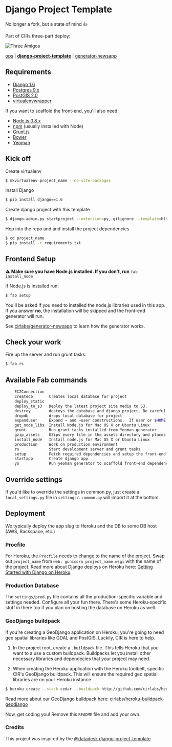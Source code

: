 # Django Project Template

No longer a fork, but a state of mind :thumbsup:

Part of CIRs three-part deploy:

![Three Amigos](http://collider.com/wp-content/uploads/three-amigos-blu-ray-slice.jpg)

[ops](https://github.com/BayCitizen/ops) | [**django-project-template**](https://github.com/cirlabs/django-project-template) | [generator-newsapp](https://github.com/cirlabs/generator-newsapp/)


## Requirements
- [Django 1.6](https://www.djangoproject.com/)
- [Postgres 9.x](http://www.postgresql.org/)
- [PostGIS 2.0](http://postgis.net/)
- [virtualenvwrapper](http://virtualenvwrapper.readthedocs.org/en/latest/)

If you want to scaffold the front-end, you'll also need:

- [Node.js 0.8.x](http://nodejs.org/)
- [npm](http://npmjs.org/) (usually installed with Node)
- [Grunt.js](http://gruntjs.com)
- [Bower](http://bower.io/)
- [Yeoman](http://yeoman.io/index.html)

## Kick off

Create virtualenv

```bash
$ mkvirtualenv project_name --no-site-packages
```

Install Django

```bash
$ pip install django==1.6
```

Create django project with this template
```bash
$ django-admin.py startproject --extension=py,.gitignore --template=https://github.com/cirlabs/django-project-template/archive/master.zip project_name
```

Hop into the repo and and install the project dependencies
```bash
$ cd project_name
$ pip install -r requirements.txt
``` 

## Frontend Setup

:warning: **Make sure you have Node.js installed. If you don't, run** `fab install_node`

If Node.js is installed run:

```bash
$ fab setup
```

You'll be asked if you need to installed the node.js libraries used in this app. If you answer **no**, the installation will be skipped and the front-end generator will run.

See [cirlabs/generator-newsapp](http://github.com/cirlabs/generator-newsapp) to learn how the generator works.

## Check your work

Fire up the server and run grunt tasks:

```bash
$ fab rs
```

## Available Fab commands
```bash
    EC2Connection
    createdb       Creates local database for project
    deploy_static
    deploy_to_s3   Deploy the latest project site media to S3.
    destroy        destoys the database and django project. Be careful!
    dropdb         drops local database for project
    expanduser     Expand ~ and ~user constructions.  If user or $HOME is unk...
    get_node_libs  Install Node.js for Mac OS X or Ubuntu Linux
    grunt          Run grunt tasks installed from Yeoman generator
    gzip_assets    GZips every file in the assets directory and places the ne...
    install_node   Install node.js for Mac OS X or Ubuntu Linux
    production     Work on production environment
    rs             Start development server and grunt tasks
    setup          Fetch required dependencies and setup the front-end
    startapp       Create django app
    yo             Run yeoman generator to scaffold front-end dependencies
```

## Override settings
If you'd like to override the settings in common.py, just create a `local_settings.py` file in `settings/`. `common.py` will import it at the bottom. 

## Deployment
We typically deploy the app slug to Heroku and the DB to some DB host (AWS, Rackspace, etc.)

### Procfile
For Heroku, the `Procfile` needs to change to the name of the project. Swap out `project_name` from `web: gunicorn project_name.wsgi` with the name of the project. Read more about Django deploys on Heroku here: [Getting Started with Django on Heroku](https://devcenter.heroku.com/articles/getting-started-with-django)

### Production Database
The `settings/prod.py` file contains all the production-specific variable and settings needed. Configure all your fun there. There's some Heroku-specific stuff in there too if you plan on hosting the database on Heroku as well.

### GeoDjango buildpack
If you're creating a GeoDjango application on Heroku, you're going to need geo spatial libraries like GDAL and PostGIS. Luckily, CIR is here to help.

1. In the project root, create a `.buildpack` file. This tells Heroku that you want to a use a custom buildpack. Buildpacks let you install other necessary libraries and dependecies that your project may need.

2. When creating the Heroku application with the Heroku toolbelt, specific CIR's GeoDjango buildpack. This will ensure the required geo spatial libraries are on your Heroku instance

```bash
$ heroku create --stack cedar --buildpack http://github.com/cirlabs/heroku-buildpack-geodjango/
```

Read more about our GeoDjango buildpack here: [cirlabs/heroku-buildpack-geodjango](https://github.com/cirlabs/heroku-buildpack-geodjango)


Now, get coding you! Remove this `README` file and add your own.

### Credits

This project was inspired by the [@datadesk django-project-template](https://github.com/datadesk/django-project-template) 
